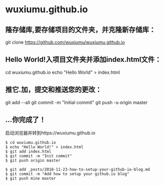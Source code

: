# wuxiumu.github.io
## 隆存储库,要存储项目的文件夹，并克隆新存储库：
git clone https://github.com/wuxiumu/wuxiumu.github.io
## Hello World!入项目文件夹并添加index.html文件：
cd wuxiumu.github.io
echo "Hello World" > index.html
## 推它.加，提交和推送您的更改：
git add --all
git commit -m "Initial commit"
git push -u origin master
## ...你完成了！
启动浏览器并转到https://wuxiumu.github.io
```git
$ cd wuxiumu.github.io
$ echo "Hello World!" > index.html
$ git add index.html
$ git commit -m "Init commit"
$ git push origin master

$ git add _posts/2018-11-23-how-to-setup-your-github-io-blog.md
$ git commit -m "Add how to setup your github.io blog"
$ git push mine master

```
